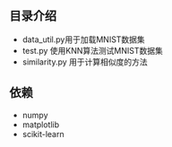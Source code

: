 ## 目录介绍

- data_util.py用于加载MNIST数据集
- test.py 使用KNN算法测试MNIST数据集
- similarity.py 用于计算相似度的方法

## 依赖

- numpy
- matplotlib
- scikit-learn